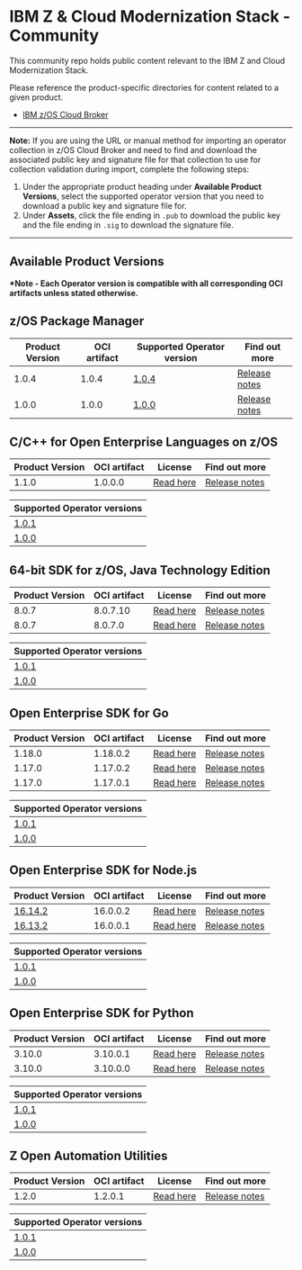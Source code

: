 # IBM Z & Cloud Modernization Stack - Community
This community repo holds public content relevant to the IBM Z and Cloud Modernization Stack.

Please reference the product-specific directories for content related to a given product.

- [IBM z/OS Cloud Broker](zoscb/README.md)  
---
**Note:** If you are using the URL or manual method for importing an operator collection in z/OS Cloud Broker and need to find and download the associated public key and signature file for that collection to use for collection validation during import, complete the following steps:
1. Under the appropriate product heading under **Available Product Versions**, select the supported operator version that you need to download a public key and signature file for.
1. Under **Assets**, click the file ending in `.pub` to download the public key and the file ending in `.sig` to download the signature file.
---
## Available Product Versions

__*Note - Each Operator version is compatible with all corresponding OCI artifacts unless stated otherwise.__
## z/OS Package Manager <a name="zpm"></a>
|  Product Version | OCI artifact | Supported Operator version | Find out more | 
|-|-|-|-| 
| 1.0.4 | 1.0.4 | [1.0.4](https://github.com/IBM/zos_package_manager_operator/releases/tag/v1.0.4) | [Release notes](https://www.ibm.com/docs/en/SSV97FN_2022.1.1/zpm/release-notes.html) |
| 1.0.0 | 1.0.0 | [1.0.0](https://github.com/IBM/zos_package_manager_operator/releases/tag/v1.0.0) | [Release notes](https://www.ibm.com/docs/en/SSV97FN_2022.1.1/zpm/release-notes.html) |


## C/C++ for Open Enterprise Languages on z/OS <a name="cpp"></a>
|  Product Version | OCI artifact | License | Find out more | 
|-|-|-|-| 
| 1.1.0 | 1.0.0.0 | [Read here](https://www14.software.ibm.com/cgi-bin/weblap/lap.pl?li_formnum=L-MCHN-C9NRTZ) | [Release notes](https://www.ibm.com/docs/en/SSV97FN_2022.1.1/cpp_compiler/release_notes.html) |

|  Supported Operator versions |
|-| 
| [1.0.1](https://github.com/IBM/zos_opencpp_operator/releases/tag/v1.0.1) | 
| [1.0.0](https://github.com/IBM/zos_opencpp_operator/releases/tag/v1.0.0) |

## 64-bit SDK for z/OS, Java Technology Edition <a name="java"></a>
|  Product Version | OCI artifact | License  | Find out more | 
|-|-|-|-| 
| 8.0.7 | 8.0.7.10 | [Read here](https://www14.software.ibm.com/cgi-bin/weblap/lap.pl?li_formnum=L-JPLW-AS3PVH) | [Release notes](https://www.ibm.com/docs/en/SSV97FN_2022.1.1/java/com.ibm.java.80.doc/diag/preface/changes_80/changes.html) |
| 8.0.7 | 8.0.7.0 | [Read here](https://www14.software.ibm.com/cgi-bin/weblap/lap.pl?li_formnum=L-JPLW-AS3PVH) | [Release notes](https://www.ibm.com/docs/en/SSV97FN_2022.1.1/java/com.ibm.java.80.doc/diag/preface/changes_80/changes.html) |

| Supported Operator versions | 
|-|
| [1.0.1](https://github.com/IBM/zos_java_operator/releases/tag/v1.0.1) | 
| [1.0.0](https://github.com/IBM/zos_java_operator/releases/tag/v1.0.0) | 


## Open Enterprise SDK for Go <a name="go"></a>
| Product Version | OCI artifact | License  | Find out more | 
|-|-|-|-|
| 1.18.0 | 1.18.0.2 | [Read here](https://www14.software.ibm.com/cgi-bin/weblap/lap.pl?li_formnum=L-JYIP-CE5NF8) | [Release notes](https://www.ibm.com/docs/en/SSV97FN_2022.1.1/golang/whats_new.html) |
| 1.17.0 | 1.17.0.2 | [Read here](https://www14.software.ibm.com/cgi-bin/weblap/lap.pl?li_formnum=L-JYIP-C893U4) | [Release notes](https://www.ibm.com/docs/en/SSV97FN_2022.1.1/golang/whats_new.html) |
| 1.17.0 | 1.17.0.1 | [Read here](https://www14.software.ibm.com/cgi-bin/weblap/lap.pl?li_formnum=L-JYIP-C893U4) | [Release notes](https://www.ibm.com/docs/en/SSV97FN_2022.1.1/golang/whats_new.html) |

 Supported Operator versions |
|-| 
| [1.0.1](https://github.com/IBM/zos_go_operator/releases/tag/v1.0.1) | 
| [1.0.0](https://github.com/IBM/zos_go_operator/releases/tag/v1.0.0) | 


## Open Enterprise SDK for Node.js <a name="nodejs"></a>
| Product Version | OCI artifact | License  | Find out more | 
|-|-|-|-|
| [16.14.2](https://www.ibm.com/support/pages/fix-list-ibm-open-enterprise-sdk-nodejs#010422) | 16.0.0.2 | [Read here](https://www14.software.ibm.com/cgi-bin/weblap/lap.pl?li_formnum=L-MCHN-C79M8C) | [Release notes](https://www.ibm.com/docs/en/SSV97FN_2022.1.1/nodejs/release_notes.html) |
| [16.13.2](https://www.ibm.com/support/pages/fix-list-ibm-open-enterprise-sdk-nodejs#110222) | 16.0.0.1 | [Read here](https://www14.software.ibm.com/cgi-bin/weblap/lap.pl?li_formnum=L-MCHN-C79M8C) | [Release notes](https://www.ibm.com/docs/en/SSV97FN_2022.1.1/nodejs/release_notes.html) |

| Supported Operator versions | 
|-|
 | [1.0.1](https://github.com/IBM/zos_nodejs_operator/releases/tag/v1.0.1) |
| [1.0.0](https://github.com/IBM/zos_nodejs_operator/releases/tag/v1.0.0) | 

## Open Enterprise SDK for Python <a name="python"></a>
|  Product Version | OCI artifact | License | Find out more | 
|-|-|-|-| 
| 3.10.0 | 3.10.0.1 | [Read here](https://www14.software.ibm.com/cgi-bin/weblap/lap.pl?li_formnum=L-JYIP-C7JT5W) | [Release notes](https://www.ibm.com/docs/en/SSV97FN_2022.1.1/python/release_note.html) |
| 3.10.0 | 3.10.0.0 | [Read here](https://www14.software.ibm.com/cgi-bin/weblap/lap.pl?li_formnum=L-JYIP-C7JT5W) | [Release notes](https://www.ibm.com/docs/en/SSV97FN_2022.1.1/python/release_note.html) |

| Supported Operator versions | 
|-| 
| [1.0.1](https://github.com/IBM/zos_python_operator/releases/tag/v1.0.1) | 
| [1.0.0](https://github.com/IBM/zos_python_operator/releases/tag/v1.0.0) | 


## Z Open Automation Utilities <a name="zoau"></a>
|  Product Version | OCI artifact | License | Find out more | 
|-|-|-|-|
| 1.2.0 | 1.2.0.1 | [Read here](https://www14.software.ibm.com/cgi-bin/weblap/lap.pl?li_formnum=L-CWDG-C2AUJQ) | [Release notes](https://www.ibm.com/docs/en/SSV97FN_2022.1.1/zoau/zstack_release_notes_zoau.html) |

| Supported Operator versions | 
|-| 
| [1.0.1](https://github.com/IBM/zos_zoau_operator/releases/tag/v1.0.1) |
| [1.0.0](https://github.com/IBM/zos_zoau_operator/releases/tag/v1.0.0) |
